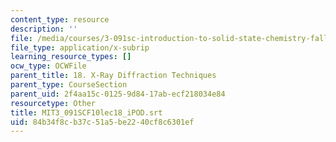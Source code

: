 ```yaml
---
content_type: resource
description: ''
file: /media/courses/3-091sc-introduction-to-solid-state-chemistry-fall-2010/84b34f8cb37c51a5be2240cf8c6301ef_MIT3_091SCF10lec18_iPOD.vtt
file_type: application/x-subrip
learning_resource_types: []
ocw_type: OCWFile
parent_title: 18. X-Ray Diffraction Techniques
parent_type: CourseSection
parent_uid: 2f4aa15c-0125-9d84-17ab-ecf218034e84
resourcetype: Other
title: MIT3_091SCF10lec18_iPOD.srt
uid: 84b34f8c-b37c-51a5-be22-40cf8c6301ef
---
```

